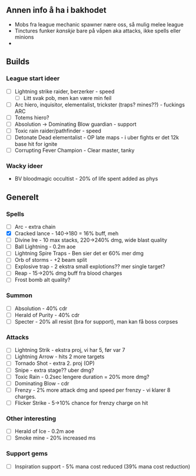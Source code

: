 ## Annen info å ha i bakhodet
- Mobs fra league mechanic spawner nære oss, så mulig melee league
- Tinctures funker *kanskje* bare på våpen aka attacks, ikke spells eller minions
- 
## Builds
### League start ideer
- [ ] Lightning strike raider, berzerker - speed
	- [ ] Litt svak pob, men kan være min feil
- [ ] Arc hiero, inquisitor, elementalist, trickster (traps? mines??) - fuckings ARC
- [ ] Totems hiero?
- [ ] Absolution -> Dominating Blow guardian - support
- [ ] Toxic rain raider/pathfinder - speed
- [ ] Detonate Dead elementalist - OP late maps - i uber fights er det 12k base hit for ignite
- [ ] Corrupting Fever Champion - Clear master, tanky

### Wacky ideer
- BV bloodmagic occultist - 20% of life spent added as phys

## Generelt
### Spells
- [ ] Arc - extra chain
- [x] Cracked lance - 140->180 = 16% buff, meh
- [ ] Divine Ire - 10 max stacks, 220->240% dmg, wide blast quality
- [ ] Ball Lightning - 0.2m aoe
- [ ] Lightning Spire Traps - Ben sier det er 60% mer dmg
- [ ] Orb of storms - +2 beam split
- [ ] Explosive trap - 2 ekstra small explotions?? mer single target?
- [ ] Reap - 15->20% dmg buff fra blood charges
- [ ] Frost bomb alt quality?

### Summon
- [ ] Absolution - 40% cdr
- [ ] Herald of Purity - 40% cdr
- [ ] Specter - 20% all resist (bra for support), man kan få boss corpses

### Attacks
- [ ] Lightning Strik - ekstra proj, vi har 5, før var 7
- [ ] Lightning Arrow - hits 2 more targets
- [ ] Tornado Shot - extra 2. proj (OP)
- [ ] Snipe - extra stage?? uber dmg?
- [ ] Toxic Rain - 0.2sec lengere duration = 20% more dmg?
- [ ] Dominating Blow - cdr
- [ ] Frenzy - 2% more attack dmg and speed per frenzy - vi klarer 8 charges.
- [ ] Flicker Strike - 5->10% chance for frenzy charge on hit
### Other interesting
- [ ] Herald of Ice - 0.2m aoe
- [ ] Smoke mine - 20% increased ms

### Support gems
- [ ] Inspiration support - 5% mana cost reduced (39% mana cost reduction)

